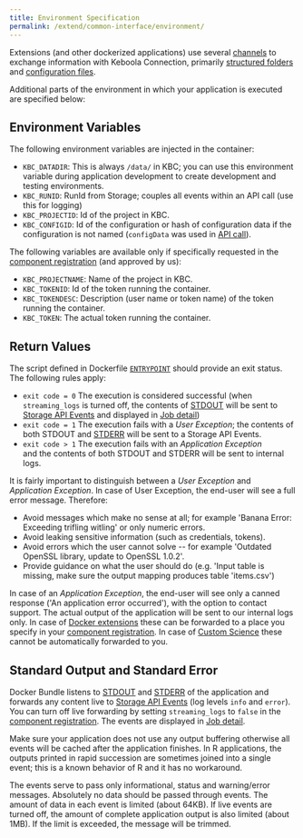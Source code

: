 ```yaml
---
title: Environment Specification
permalink: /extend/common-interface/environment/
---
```


Extensions (and other dockerized applications) use several [channels](/extend/common-interface/) to exchange information with Keboola Connection,
primarily [structured folders](/extend/common-interface/) and [configuration files](/extend/common-interface/config-file/).

Additional parts of the environment in which your application is executed are specified below:

## Environment Variables

The following environment variables are injected in the container:

 - `KBC_DATADIR`: This is always `/data/` in KBC; you can use this environment variable during application 
 development to create development and testing environments.
 - `KBC_RUNID`: RunId from Storage; couples all events within an API call (use this for logging)
 - `KBC_PROJECTID`: Id of the project in KBC.
 - `KBC_CONFIGID`: Id of the configuration or hash of configuration data if the configuration 
 is not named (`configData` was used in 
 [API call](http://docs.kebooladocker.apiary.io/#reference/run/create-a-job/create-a-run-job)).
 
 The following variables are available only if specifically requested in the [component registration](/extend/registration/) 
 (and approved by us):
 
 - `KBC_PROJECTNAME`: Name of the project in KBC.
 - `KBC_TOKENID`: Id of the token running the container.
 - `KBC_TOKENDESC`: Description (user name or token name) of the token running the container. 
 - `KBC_TOKEN`: The actual token running the container.  

## Return Values

The script defined in Dockerfile [`ENTRYPOINT`](/extend/docker/howto/) should provide an exit status. The
following rules apply:

- `exit code = 0`  The execution is considered successful (when `streaming_logs` is turned off, the contents 
of [STDOUT](https://en.wikipedia.org/wiki/Standard_streams#Standard_output_.28stdout.29) will be sent to 
[Storage API Events](http://docs.keboola.apiary.io/#events) and displayed in [Job detail](https://help.keboola.com/???))
- `exit code = 1`  The execution fails with a *User Exception*;
the contents of both STDOUT and [STDERR](https://en.wikipedia.org/wiki/Standard_streams#Standard_error_.28stderr.29) 
will be sent to a Storage API Events.
- `exit code > 1`  The execution fails with an *Application Exception*  
and the contents of both STDOUT and STDERR will be sent to internal logs.

It is fairly important to distinguish between a *User Exception* and *Application Exception*. In case of 
User Exception, the end-user will see a full error message. Therefore:

- Avoid messages which make no sense at all; for example 'Banana Error: Exceeding trifling witling' or only numeric errors.
- Avoid leaking sensitive information (such as credentials, tokens).
- Avoid errors which the user cannot solve -- for example 'Outdated OpenSSL library, update to OpenSSL 1.0.2'.
- Provide guidance on what the user should do (e.g. 'Input table is missing, make sure the output mapping produces table 'items.csv')

In case of an *Application Exception*, the end-user will see only a canned response ('An application error occurred'), with
the option to contact support. The actual output of the application will be sent to our internal logs only. In case of 
[Docker extensions](/extend/docker/) these can be forwarded to a place you specify in your
[component registration](/extend/registration/). In case of [Custom Science](/extend/custom-science/) these cannot be 
automatically forwarded to you.

## Standard Output and Standard Error

Docker Bundle listens to [STDOUT](https://en.wikipedia.org/wiki/Standard_streams#Standard_output_.28stdout.29) 
and [STDERR](https://en.wikipedia.org/wiki/Standard_streams#Standard_error_.28stderr.29) 
of the application and forwards any content live to [Storage API Events](http://docs.keboola.apiary.io/#events) 
(log levels `info` and `error`). You can turn off live forwarding by setting `streaming_logs` to `false` in the 
[component registration](/extend/registration/). The events are displayed in 
[Job detail](https://help.keboola.com/???).

Make sure your application does not use any output buffering otherwise all 
events will be cached after the application finishes. In R applications, the outputs printed in rapid succession
are sometimes joined into a single event; this is a known behavior of R and it has no workaround.

The events serve to pass only informational, status and warning/error messages. Absolutely no data should be 
passed through events. The amount of data in each event is limited (about 64KB). If live events are turned off, the amount
of complete application output is also limited (about 1MB). If the limit is exceeded, the message will be trimmed. 
 